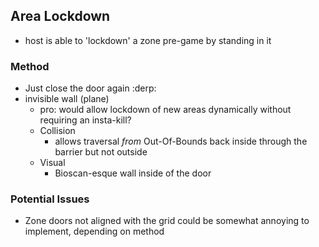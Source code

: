 ## Area Lockdown

* host is able to 'lockdown' a zone pre-game by standing in it

### Method

- Just close the door again :derp:
- invisible wall (plane)
    * pro: would allow lockdown of new areas dynamically without requiring an insta-kill?
    * Collision
        * allows traversal *from* Out-Of-Bounds back inside through the barrier but not outside
    * Visual
        * Bioscan-esque wall inside of the door

### Potential Issues

* Zone doors not aligned with the grid could be somewhat annoying to implement, depending on method
